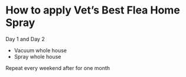# How to apply Vet’s Best Flea Home Spray

Day 1 and Day 2

- Vacuum whole house
- Spray whole house

Repeat every weekend after for one month

